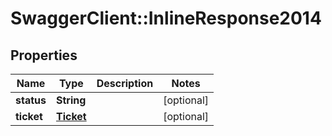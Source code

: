 # SwaggerClient::InlineResponse2014

## Properties
Name | Type | Description | Notes
------------ | ------------- | ------------- | -------------
**status** | **String** |  | [optional] 
**ticket** | [**Ticket**](Ticket.md) |  | [optional] 


